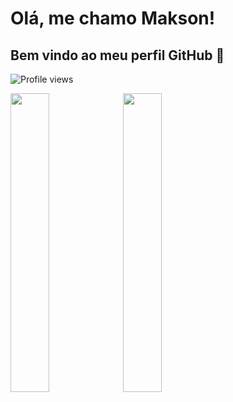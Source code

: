 # Olá, me chamo Makson! 
## Bem vindo ao meu perfil GitHub 👋
![Profile views](https://gpvc.arturio.dev/maksonss4)


<div>
<!--   <a href="https://github.com/maksonss4">aqui</a> -->

<img width="35%" margin_right="10%" src="https://github-readme-stats-rho-vert.vercel.app/api?username=maksonss4&show_icons=true&theme=dracula&include_all_commits=true&count_private=true" />
<img width="35%" src="https://github-readme-stats-rho-vert.vercel.app/api/top-langs/?username=maksonss4&layout=compact&theme=graywhite&hide_border=true" />
</div>
